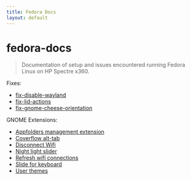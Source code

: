 ```yaml
---
title: Fedora Docs
layout: default
---
```


# fedora-docs

> Documentation of setup and issues encountered running Fedora Linux on HP Spectre x360.

Fixes:
* [fix-disable-wayland](/fixes/fix-disable-wayland/README.md)
* [fix-lid-actions](/fixes/fix-lid-actions/README.md)
* [fix-gnome-cheese-orientation](/fixes/fix-gnome-cheese-orientation/README.md)

GNOME Extensions:
* [Appfolders management extension](https://extensions.gnome.org/extension/1217/appfolders-manager/)
* [Coverflow alt-tab](https://extensions.gnome.org/extension/97/coverflow-alt-tab/)
* [Disconnect Wifi](https://extensions.gnome.org/extension/904/disconnect-wifi/)
* [Night light slider](https://extensions.gnome.org/extension/1276/night-light-slider/)
* [Refresh wifi connections](https://extensions.gnome.org/extension/905/refresh-wifi-connections/)
* [Slide for keyboard](https://extensions.gnome.org/extension/993/slide-for-keyboard/)
* [User themes](https://extensions.gnome.org/extension/19/user-themes/)

